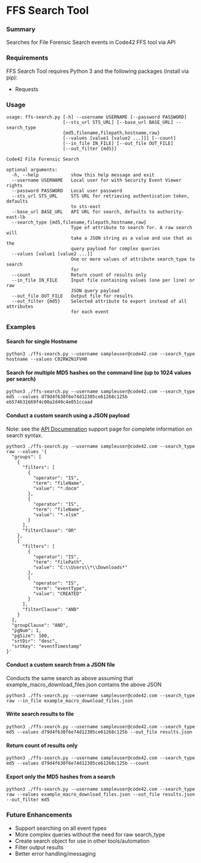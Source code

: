 # FFS Search Tool

### Summary
Searches for File Forensic Search events in Code42 FFS tool via API

### Requirements

FFS Search Tool requires Python 3 and the following packages (install via pip):

* Requests

### Usage
```
usage: ffs-search.py [-h] --username USERNAME [--password PASSWORD]
                     [--sts_url STS_URL] [--base_url BASE_URL] --search_type
                     {md5,filename,filepath,hostname,raw}
                     [--values [value1 [value2 ...]]] [--count]
                     [--in_file IN_FILE] [--out_file OUT_FILE]
                     [--out_filter {md5}]

Code42 File Forensic Search

optional arguments:
  -h, --help            show this help message and exit
  --username USERNAME   Local user for with Security Event Viewer rights
  --password PASSWORD   Local user password
  --sts_url STS_URL     STS URL for retrieving authentication token, defaults
                        to sts-east
  --base_url BASE_URL   API URL for search, defaults to authority-east-lb
  --search_type {md5,filename,filepath,hostname,raw}
                        Type of attribute to search for. A raw search will
                        take a JSON string as a value and use that as the
                        query payload for complex queries
  --values [value1 [value2 ...]]
                        One or more values of attribute search_type to search
                        for
  --count               Return count of results only
  --in_file IN_FILE     Input file containing values (one per line) or raw
                        JSON query payload
  --out_file OUT_FILE   Output file for results
  --out_filter {md5}    Selected attribute to export instead of all attributes
                        for each event
```

### Examples

#### Search for single Hostname
```
python3 ./ffs-search.py --username sampleuser@code42.com --search_type hostname --values C02RW2N1FVH0
```

#### Search for multiple MD5 hashes on the command line (up to 1024 values per search)
```
python3 ./ffs-search.py --username sampleuser@code42.com --search_type md5 --values d79d4f630f6e74d12305ce61268c125b eb574631669f4c00a2d49c4e051ccaad
```

#### Conduct a custom search using a JSON payload
Note: see the [API Documenation](https://support.code42.com/Administrator/Cloud/Monitoring_and_managing/Forensic_File_Search_API) support page for complete information on search syntax.

```
python3 ./ffs-search.py --username sampleuser@code42.com --search_type raw --values '{
  "groups": [
    {
      "filters": [
        {
          "operator": "IS",
          "term": "fileName",
          "value": "*.docm"
        },
        {
          "operator": "IS",
          "term": "fileName",
          "value": "*.xlsm"
        }
      ],
      "filterClause": "OR"
    },
    {
      "filters": [
        {
          "operator": "IS",
          "term": "filePath",
          "value": "C:\\Users\\*\\Downloads*"
        },
        {
          "operator": "IS",
          "term": "eventType",
          "value": "CREATED"
        }
      ],
      "filterClause": "AND"
    }
  ],
  "groupClause": "AND",
  "pgNum": 1,
  "pgSize": 100,
  "srtDir": "desc",
  "srtKey": "eventTimestamp"
}'
```

#### Conduct a custom search from a JSON file
Conducts the same search as above assuming that example\_macro\_download\_files.json contains the above JSON

```
python3 ./ffs-search.py --username sampleuser@code42.com --search_type raw --in_file example_macro_download_files.json
```

#### Write search results to file
```
python3 ./ffs-search.py --username sampleuser@code42.com --search_type md5 --values d79d4f630f6e74d12305ce61268c125b --out_file results.json
```

#### Return count of results only
```
python3 ./ffs-search.py --username sampleuser@code42.com --search_type md5 --values d79d4f630f6e74d12305ce61268c125b --count
```

#### Export only the MD5 hashes from a search
```
python3 ./ffs-search.py --username sampleuser@code42.com --search_type raw --values example_macro_download_files.json --out_file results.json --out_filter md5
```

### Future Enhancements
* Support searching on all event types
* More complex queries without the need for raw search_type
* Create search object for use in other tools/automation
* Filter output results
* Better error handling/messaging
